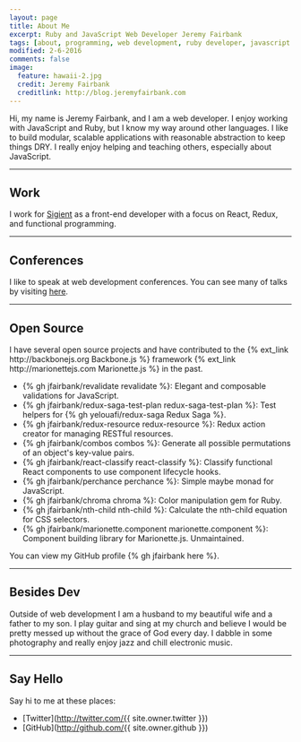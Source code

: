 ```yaml
---
layout: page
title: About Me
excerpt: Ruby and JavaScript Web Developer Jeremy Fairbank
tags: [about, programming, web development, ruby developer, javascript developer]
modified: 2-6-2016
comments: false
image:
  feature: hawaii-2.jpg
  credit: Jeremy Fairbank
  creditlink: http://blog.jeremyfairbank.com
---
```


Hi, my name is Jeremy Fairbank, and I am a web developer. I enjoy working with
JavaScript and Ruby, but I know my way around other languages.
I like to build modular, scalable applications with reasonable abstraction to keep things DRY. I really enjoy helping and teaching others, especially about JavaScript.

---

## Work

<!-- <a href="http://pushagency.io" class="push-logo" target="_blank"></a> -->

I work for [Sigient](http://sigient.com) as a front-end developer with a
focus on React, Redux, and functional programming.

---

## Conferences

I like to speak at web development conferences. You can see many of talks by
visiting [here](/conferences/).

---

## Open Source

<div id="open-source">
  <p>
    I have several open source projects and have contributed to the
    {% ext_link http://backbonejs.org Backbone.js %} framework
    {% ext_link http://marionettejs.com Marionette.js %}
    in the past.
  </p>

  <ul>
    <li>
      {% gh jfairbank/revalidate revalidate %}: Elegant and composable
      validations for JavaScript.
    </li>
    <li>
      {% gh jfairbank/redux-saga-test-plan redux-saga-test-plan %}: Test helpers
      for {% gh yelouafi/redux-saga Redux Saga %}.
    </li>
    <li>
      {% gh jfairbank/redux-resource redux-resource %}: Redux action creator for
      managing RESTful resources.
    </li>
    <li>
      {% gh jfairbank/combos combos %}: Generate all possible permutations of an
      object's key-value pairs.
    </li>
    <li>
      {% gh jfairbank/react-classify react-classify %}: Classify functional
      React components to use component lifecycle hooks.
    </li>
    <li>
      {% gh jfairbank/perchance perchance %}: Simple maybe monad for JavaScript.
    </li>
    <li>
      {% gh jfairbank/chroma chroma %}: Color manipulation gem for Ruby.
    </li>
    <li>
      {% gh jfairbank/nth-child nth-child %}: Calculate the nth-child equation
      for CSS selectors.
    </li>
    <li>
      {% gh jfairbank/marionette.component marionette.component %}: Component
      building library for Marionette.js. Unmaintained.
    </li>
  </ul>

  <p>
    You can view my GitHub profile {% gh jfairbank here %}.
  </p>
</div>

---

## Besides Dev

Outside of web development I am a husband to my beautiful wife and a father to
my son. I play guitar and sing at my church and believe I would be pretty
messed up without the grace of God every day. I dabble in some photography and
really enjoy jazz and chill electronic music.

---

## Say Hello

Say hi to me at these places:

* [Twitter](http://twitter.com/{{ site.owner.twitter }})
* [GitHub](http://github.com/{{ site.owner.github }})

